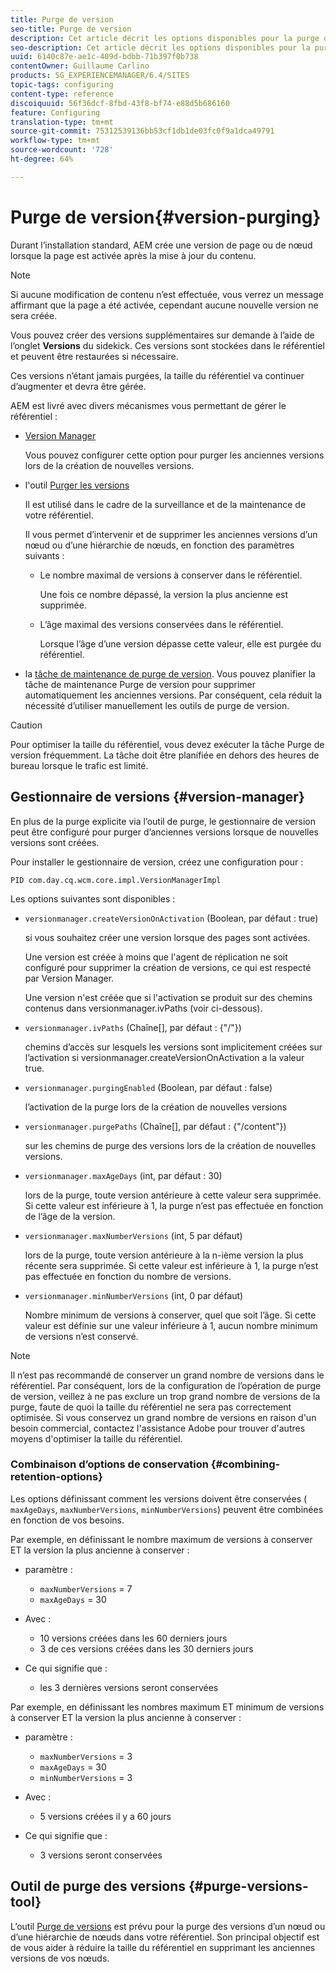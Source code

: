 ```yaml
---
title: Purge de version
seo-title: Purge de version
description: Cet article décrit les options disponibles pour la purge de version.
seo-description: Cet article décrit les options disponibles pour la purge de version.
uuid: 6140c87e-ae1c-409d-bdbb-71b397f0b738
contentOwner: Guillaume Carlino
products: SG_EXPERIENCEMANAGER/6.4/SITES
topic-tags: configuring
content-type: reference
discoiquuid: 56f36dcf-8fbd-43f8-bf74-e88d5b686160
feature: Configuring
translation-type: tm+mt
source-git-commit: 75312539136bb53cf1db1de03fc0f9a1dca49791
workflow-type: tm+mt
source-wordcount: '728'
ht-degree: 64%

---
```



# Purge de version{#version-purging}

Durant l’installation standard, AEM crée une version de page ou de nœud lorsque la page est activée après la mise à jour du contenu. 

>[!NOTE]
>
>Si aucune modification de contenu n’est effectuée, vous verrez un message affirmant que la page a été activée, cependant aucune nouvelle version ne sera créée.

Vous pouvez créer des versions supplémentaires sur demande à l’aide de l’onglet **Versions** du sidekick. Ces versions sont stockées dans le référentiel et peuvent être restaurées si nécessaire. 

Ces versions n’étant jamais purgées, la taille du référentiel va continuer d’augmenter et devra être gérée.

AEM est livré avec divers mécanismes vous permettant de gérer le référentiel :

* [Version Manager](#version-manager)

   Vous pouvez configurer cette option pour purger les anciennes versions lors de la création de nouvelles versions.

* l&#39;outil [Purger les versions](/help/sites-deploying/monitoring-and-maintaining.md#version-purging)

   Il est utilisé dans le cadre de la surveillance et de la maintenance de votre référentiel.

    Il vous permet d’intervenir et de supprimer les anciennes versions d’un nœud ou d’une hiérarchie de nœuds, en fonction des paramètres suivants :

   * Le nombre maximal de versions à conserver dans le référentiel.

      Une fois ce nombre dépassé, la version la plus ancienne est supprimée.

   * L’âge maximal des versions conservées dans le référentiel. 

       Lorsque l’âge d’une version dépasse cette valeur, elle est purgée du référentiel. 

* la [tâche de maintenance de purge de version](/help/sites-administering/operations-dashboard.md#automated-maintenance-tasks). Vous pouvez planifier la tâche de maintenance Purge de version pour supprimer automatiquement les anciennes versions. Par conséquent, cela réduit la nécessité d’utiliser manuellement les outils de purge de version.

>[!CAUTION]
>
>Pour optimiser la taille du référentiel, vous devez exécuter la tâche Purge de version fréquemment. La tâche doit être planifiée en dehors des heures de bureau lorsque le trafic est limité.

## Gestionnaire de versions {#version-manager}

En plus de la purge explicite via l’outil de purge, le gestionnaire de version peut être configuré pour purger d’anciennes versions lorsque de nouvelles versions sont créées.

Pour installer le gestionnaire de version, créez une configuration pour :

`PID com.day.cq.wcm.core.impl.VersionManagerImpl`

Les options suivantes sont disponibles :

* `versionmanager.createVersionOnActivation` (Boolean, par défaut : true)

   si vous souhaitez créer une version lorsque des pages sont activées.

   Une version est créée à moins que l&#39;agent de réplication ne soit configuré pour supprimer la création de versions, ce qui est respecté par Version Manager.

   Une version n&#39;est créée que si l&#39;activation se produit sur des chemins contenus dans versionmanager.ivPaths (voir ci-dessous).

* `versionmanager.ivPaths` (Chaîne[], par défaut : {&quot;/&quot;})

   chemins d’accès sur lesquels les versions sont implicitement créées sur l’activation si versionmanager.createVersionOnActivation a la valeur true.

* `versionmanager.purgingEnabled` (Boolean, par défaut : false)

   l’activation de la purge lors de la création de nouvelles versions

* `versionmanager.purgePaths` (Chaîne[], par défaut : {&quot;/content&quot;})

   sur les chemins de purge des versions lors de la création de nouvelles versions.

* `versionmanager.maxAgeDays` (int, par défaut : 30)

   lors de la purge, toute version antérieure à cette valeur sera supprimée. Si cette valeur est inférieure à 1, la purge n’est pas effectuée en fonction de l’âge de la version.

* `versionmanager.maxNumberVersions` (int, 5 par défaut)

   lors de la purge, toute version antérieure à la n-ième version la plus récente sera supprimée. Si cette valeur est inférieure à 1, la purge n’est pas effectuée en fonction du nombre de versions.

* `versionmanager.minNumberVersions` (int, 0 par défaut)

   Nombre minimum de versions à conserver, quel que soit l’âge. Si cette valeur est définie sur une valeur inférieure à 1, aucun nombre minimum de versions n’est conservé.

>[!NOTE]
>
>Il n’est pas recommandé de conserver un grand nombre de versions dans le référentiel. Par conséquent, lors de la configuration de l’opération de purge de version, veillez à ne pas exclure un trop grand nombre de versions de la purge, faute de quoi la taille du référentiel ne sera pas correctement optimisée. Si vous conservez un grand nombre de versions en raison d&#39;un besoin commercial, contactez l&#39;assistance Adobe pour trouver d&#39;autres moyens d&#39;optimiser la taille du référentiel.

### Combinaison d’options de conservation {#combining-retention-options}

Les options définissant comment les versions doivent être conservées ( `maxAgeDays`, `maxNumberVersions`, `minNumberVersions`) peuvent être combinées en fonction de vos besoins.

Par exemple, en définissant le nombre maximum de versions à conserver ET la version la plus ancienne à conserver :

* paramètre :

   * `maxNumberVersions` = 7
   * `maxAgeDays` = 30

* Avec :

   * 10 versions créées dans les 60 derniers jours
   * 3 de ces versions créées dans les 30 derniers jours 

* Ce qui signifie que :

   * les 3 dernières versions seront conservées 

Par exemple, en définissant les nombres maximum ET minimum de versions à conserver ET la version la plus ancienne à conserver :

* paramètre :

   * `maxNumberVersions` = 3
   * `maxAgeDays` = 30
   * `minNumberVersions` = 3

* Avec :

   * 5 versions créées il y a 60 jours

* Ce qui signifie que :

   * 3 versions seront conservées

## Outil de purge des versions {#purge-versions-tool}

L’outil [Purge de versions](/help/sites-deploying/monitoring-and-maintaining.md#purgeversionstool) est prévu pour la purge des versions d’un nœud ou d’une hiérarchie de nœuds dans votre référentiel. Son principal objectif est de vous aider à réduire la taille du référentiel en supprimant les anciennes versions de vos nœuds. 
